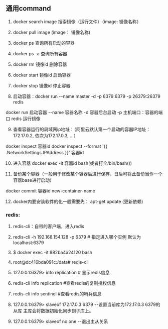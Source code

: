 ## 通用command

1. docker search image 搜索镜像（运行文件）（image: 镜像名称）
2. docker pull image (image： 镜像名称)
3. docker ps 查询所有启动的容器
4. docker ps  -a  查询所有容器
5. docker rm 镜像id    删除容器
6. docker start 镜像id   启动容器
7. docker stop 镜像id    停止容器

8. 启动容器：docker run --name master -d  -p 6379:6379 -p 26379:26379  redis
 
  docker run 启动容器
  --name 容器名称
  -d 容器后台启动
  -p 主机端口：容器的端口
  redis 运行镜像

9. 查看容器运行的局域网ip地址：（阿里云默认第一个启动的容器IP地址：172.17.0.2, 依次为172.17.0.3, ...）

  docker inspect 容器id
  docker inspect --format '{{ .NetworkSettings.IPAddress }}' 容器id

10. 进入容器 docker exec -it  容器id bash(或者打全/bin/bash())

11. 备份某个容器（一般用于修改某个容器后进行保存，日后可将此备份当作一个容器base进行启动）

  docker commit 容器id new-container-name

12. docker内要安装软件的化一般需要先： apt-get update (更新依赖)

### redis:

1. redis-cli：自带的客户端，进入redis
1. redis-cli -h 192.168.154.128 -p 6379 # 指定进入哪个实例 默认为localhost:6379

2. $ docker exec -it 882ba4a24120 bash
3. root@dc416bda091c:/data# redis-cli
4. 127.0.0.1:6379> info replication  # 显示redis信息
5. redis-cli info replication #查看redis的复制授权信息
6. redis-cli info sentinel   #查看redis的哨兵信息

7. 127.0.0.1:6379> slaveof 172.17.0.3 6379 --设置当前库为172.17.0.3 6379的从库 主库会将数据初始化同步到子库上。
8. 127.0.0.1:6379> slaveof no one  --退出主从关系










